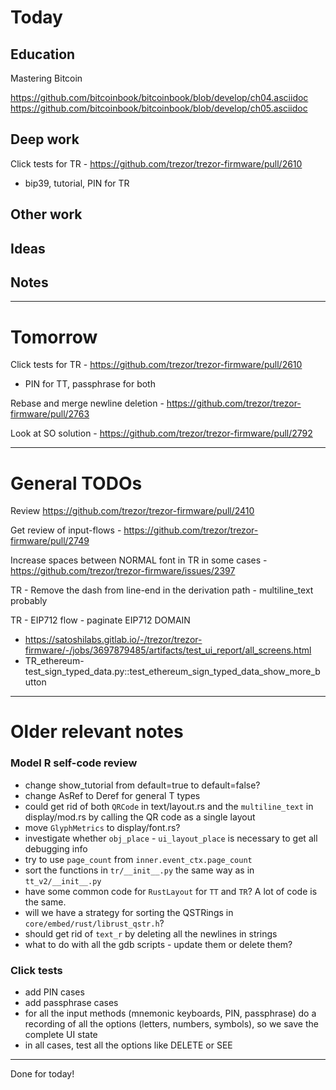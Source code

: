 # Today

## Education

Mastering Bitcoin

https://github.com/bitcoinbook/bitcoinbook/blob/develop/ch04.asciidoc
https://github.com/bitcoinbook/bitcoinbook/blob/develop/ch05.asciidoc

## Deep work

Click tests for TR - https://github.com/trezor/trezor-firmware/pull/2610
- bip39, tutorial, PIN for TR

## Other work

## Ideas

## Notes

---

# Tomorrow

Click tests for TR - https://github.com/trezor/trezor-firmware/pull/2610
- PIN for TT, passphrase for both

Rebase and merge newline deletion - https://github.com/trezor/trezor-firmware/pull/2763

Look at SO solution - https://github.com/trezor/trezor-firmware/pull/2792

---

# General TODOs

Review https://github.com/trezor/trezor-firmware/pull/2410

Get review of input-flows - https://github.com/trezor/trezor-firmware/pull/2749

Increase spaces between NORMAL font in TR in some cases - https://github.com/trezor/trezor-firmware/issues/2397

TR - Remove the dash from line-end in the derivation path - multiline_text probably

TR - EIP712 flow - paginate EIP712 DOMAIN
- https://satoshilabs.gitlab.io/-/trezor/trezor-firmware/-/jobs/3697879485/artifacts/test_ui_report/all_screens.html
- TR_ethereum-test_sign_typed_data.py::test_ethereum_sign_typed_data_show_more_button

---

# Older relevant notes

### Model R self-code review
- change show_tutorial from default=true to default=false?
- change AsRef<str> to Deref<str> for general T types
- could get rid of both `QRCode` in text/layout.rs and the `multiline_text` in display/mod.rs by calling the QR code as a single layout
- move `GlyphMetrics` to display/font.rs?
- investigate whether `obj_place` - `ui_layout_place` is necessary to get all debugging info
- try to use `page_count` from `inner.event_ctx.page_count`
- sort the functions in `tr/__init__.py` the same way as in `tt_v2/__init__.py`
- have some common code for `RustLayout` for `TT` and `TR`? A lot of code is the same.
- will we have a strategy for sorting the QSTRings in `core/embed/rust/librust_qstr.h`?
- should get rid of `text_r` by deleting all the newlines in strings
- what to do with all the gdb scripts - update them or delete them?

### Click tests
- add PIN cases
- add passphrase cases
- for all the input methods (mnemonic keyboards, PIN, passphrase) do a recording of all the options (letters, numbers, symbols), so we save the complete UI state
- in all cases, test all the options like DELETE or SEE

---

Done for today!
